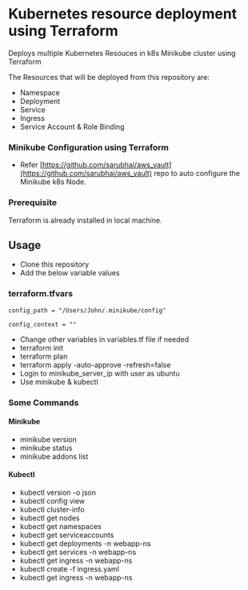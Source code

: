 # Kubernetes resource deployment using Terraform

Deploys multiple Kubernetes Resouces in k8s Minikube cluster using Terraform

The Resources that will be deployed from this repository are:

- Namespace
- Deployment
- Service
- Ingress
- Service Account & Role Binding

### Minikube Configuration using Terraform

- Refer [https://github.com/sarubhai/aws_vault](https://github.com/sarubhai/aws_vault) repo to auto configure the Minikube k8s Node.

### Prerequisite

Terraform is already installed in local machine.

## Usage

- Clone this repository
- Add the below variable values

### terraform.tfvars

```
config_path = "/Users/John/.minikube/config"

config_context = ""
```

- Change other variables in variables.tf file if needed
- terraform init
- terraform plan
- terraform apply -auto-approve -refresh=false
- Login to minikube_server_ip with user as ubuntu
- Use minikube & kubectl

### Some Commands

#### Minikube

- minikube version
- minikube status
- minikube addons list

#### Kubectl

- kubectl version -o json
- kubectl config view
- kubectl cluster-info
- kubectl get nodes
- kubectl get namespaces
- kubectl get serviceaccounts
- kubectl get deployments -n webapp-ns
- kubectl get services -n webapp-ns
- kubectl get ingress -n webapp-ns
- kubectl create -f ingress.yaml
- kubectl get ingress -n webapp-ns
